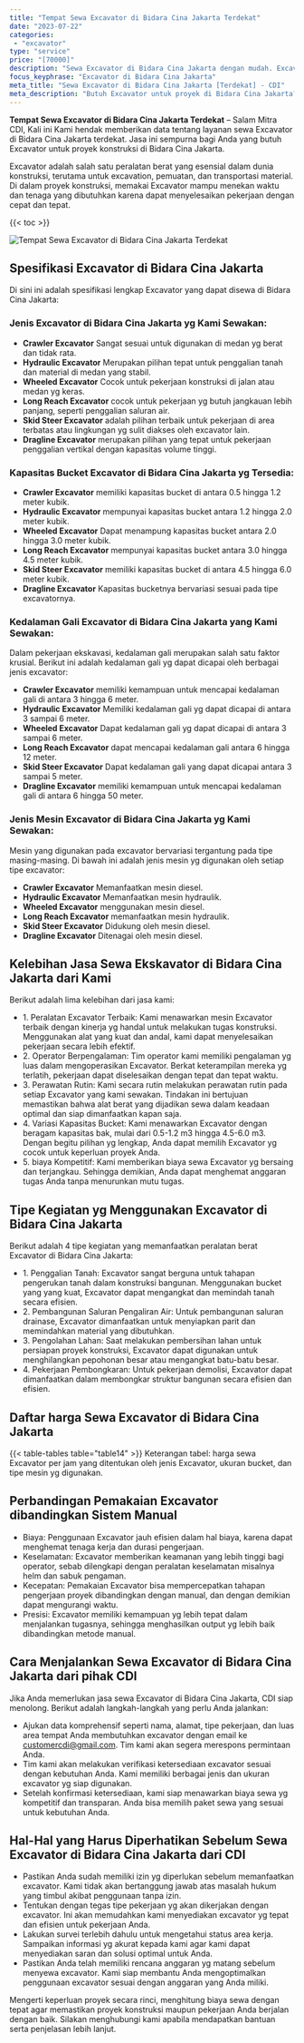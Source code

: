 ```yaml
---
title: "Tempat Sewa Excavator di Bidara Cina Jakarta Terdekat"
date: "2023-07-22"
categories:
 - "excavator"
type: "service"
price: "[70000]"
description: "Sewa Excavator di Bidara Cina Jakarta dengan mudah. Excavator menjadi pilihan utama kontraktor untuk menunjang kelancaran pekerjaan. Konsultasikan kebutuhan Anda."
focus_keyphrase: "Excavator di Bidara Cina Jakarta"
meta_title: "Sewa Excavator di Bidara Cina Jakarta [Terdekat] - CDI"
meta_description: "Butuh Excavator untuk proyek di Bidara Cina Jakarta?. Kami hadirkan Excavator berkualitas untuk mendukung produktivitas. Harga kompetitif tersedia."
---
```


**Tempat Sewa Excavator di Bidara Cina Jakarta Terdekat** – Salam Mitra CDI, Kali ini Kami hendak memberikan data tentang layanan sewa Excavator di Bidara Cina Jakarta terdekat. Jasa ini sempurna bagi Anda yang butuh Excavator untuk proyek konstruksi di Bidara Cina Jakarta.

Excavator adalah salah satu peralatan berat yang esensial dalam dunia konstruksi, terutama untuk excavation, pemuatan, dan transportasi material. Di dalam proyek konstruksi, memakai Excavator mampu menekan waktu dan tenaga yang dibutuhkan karena dapat menyelesaikan pekerjaan dengan cepat dan tepat.

{{< toc >}}

![Tempat Sewa Excavator di Bidara Cina Jakarta Terdekat](/images/excavator/excavator-02.jpg)

## Spesifikasi Excavator di Bidara Cina Jakarta

Di sini ini adalah spesifikasi lengkap Excavator yang dapat disewa di Bidara Cina Jakarta:

### Jenis Excavator di Bidara Cina Jakarta yg Kami Sewakan:

*   **Crawler Excavator** Sangat sesuai untuk digunakan di medan yg berat dan tidak rata.
*   **Hydraulic Excavator** Merupakan pilihan tepat untuk penggalian tanah dan material di medan yang stabil.
*   **Wheeled Excavator** Cocok untuk pekerjaan konstruksi di jalan atau medan yg keras.
*   **Long Reach Excavator** cocok untuk pekerjaan yg butuh jangkauan lebih panjang, seperti penggalian saluran air.
*   **Skid Steer Excavator** adalah pilihan terbaik untuk pekerjaan di area terbatas atau lingkungan yg sulit diakses oleh excavator lain.
*   **Dragline Excavator** merupakan pilihan yang tepat untuk pekerjaan penggalian vertikal dengan kapasitas volume tinggi.

### Kapasitas Bucket Excavator di Bidara Cina Jakarta yg Tersedia:

*   **Crawler Excavator** memiliki kapasitas bucket di antara 0.5 hingga 1.2 meter kubik.
*   **Hydraulic Excavator** mempunyai kapasitas bucket antara 1.2 hingga 2.0 meter kubik.
*   **Wheeled Excavator** Dapat menampung kapasitas bucket antara 2.0 hingga 3.0 meter kubik.
*   **Long Reach Excavator** mempunyai kapasitas bucket antara 3.0 hingga 4.5 meter kubik.
*   **Skid Steer Excavator** memiliki kapasitas bucket di antara 4.5 hingga 6.0 meter kubik.
*   **Dragline Excavator** Kapasitas bucketnya bervariasi sesuai pada tipe excavatornya.

### Kedalaman Gali Excavator di Bidara Cina Jakarta yang Kami Sewakan:

Dalam pekerjaan ekskavasi, kedalaman gali merupakan salah satu faktor krusial. Berikut ini adalah kedalaman gali yg dapat dicapai oleh berbagai jenis excavator:

*   **Crawler Excavator** memiliki kemampuan untuk mencapai kedalaman gali di antara 3 hingga 6 meter.
*   **Hydraulic Excavator** Memiliki kedalaman gali yg dapat dicapai di antara 3 sampai 6 meter.
*   **Wheeled Excavator** Dapat kedalaman gali yg dapat dicapai di antara 3 sampai 6 meter.
*   **Long Reach Excavator** dapat mencapai kedalaman gali antara 6 hingga 12 meter.
*   **Skid Steer Excavator** Dapat kedalaman gali yang dapat dicapai antara 3 sampai 5 meter.
*   **Dragline Excavator** memiliki kemampuan untuk mencapai kedalaman gali di antara 6 hingga 50 meter.

### Jenis Mesin Excavator di Bidara Cina Jakarta yg Kami Sewakan:

Mesin yang digunakan pada excavator bervariasi tergantung pada tipe masing-masing. Di bawah ini adalah jenis mesin yg digunakan oleh setiap tipe excavator:

*   **Crawler Excavator** Memanfaatkan mesin diesel.
*   **Hydraulic Excavator** Memanfaatkan mesin hydraulik.
*   **Wheeled Excavator** menggunakan mesin diesel.
*   **Long Reach Excavator** memanfaatkan mesin hydraulik.
*   **Skid Steer Excavator** Didukung oleh mesin diesel.
*   **Dragline Excavator** Ditenagai oleh mesin diesel.

## Kelebihan Jasa Sewa Ekskavator di Bidara Cina Jakarta dari Kami

Berikut adalah lima kelebihan dari jasa kami:

*   1\. Peralatan Excavator Terbaik: Kami menawarkan mesin Excavator terbaik dengan kinerja yg handal untuk melakukan tugas konstruksi. Menggunakan alat yang kuat dan andal, kami dapat menyelesaikan pekerjaan secara lebih efektif.
*   2\. Operator Berpengalaman: Tim operator kami memiliki pengalaman yg luas dalam mengoperasikan Excavator. Berkat keterampilan mereka yg terlatih, pekerjaan dapat diselesaikan dengan tepat dan tepat waktu.
*   3\. Perawatan Rutin: Kami secara rutin melakukan perawatan rutin pada setiap Excavator yang kami sewakan. Tindakan ini bertujuan memastikan bahwa alat berat yang dijadikan sewa dalam keadaan optimal dan siap dimanfaatkan kapan saja.
*   4\. Variasi Kapasitas Bucket: Kami menawarkan Excavator dengan beragam kapasitas bak, mulai dari 0.5-1.2 m3 hingga 4.5-6.0 m3. Dengan begitu pilihan yg lengkap, Anda dapat memilih Excavator yg cocok untuk keperluan proyek Anda.
*   5\. biaya Kompetitif: Kami memberikan biaya sewa Excavator yg bersaing dan terjangkau. Sehingga demikian, Anda dapat menghemat anggaran tugas Anda tanpa menurunkan mutu tugas.

## Tipe Kegiatan yg Menggunakan Excavator di Bidara Cina Jakarta

Berikut adalah 4 tipe kegiatan yang memanfaatkan peralatan berat Excavator di Bidara Cina Jakarta:

*   1\. Penggalian Tanah: Excavator sangat berguna untuk tahapan pengerukan tanah dalam konstruksi bangunan. Menggunakan bucket yang yang kuat, Excavator dapat mengangkat dan memindah tanah secara efisien.
*   2\. Pembangunan Saluran Pengaliran Air: Untuk pembangunan saluran drainase, Excavator dimanfaatkan untuk menyiapkan parit dan memindahkan material yang dibutuhkan.
*   3\. Pengolahan Lahan: Saat melakukan pembersihan lahan untuk persiapan proyek konstruksi, Excavator dapat digunakan untuk menghilangkan pepohonan besar atau mengangkat batu-batu besar.
*   4\. Pekerjaan Pembongkaran: Untuk pekerjaan demolisi, Excavator dapat dimanfaatkan dalam membongkar struktur bangunan secara efisien dan efisien.

## Daftar harga Sewa Excavator di Bidara Cina Jakarta

{{< table-tables table="table14" >}} Keterangan tabel: harga sewa Excavator per jam yang ditentukan oleh jenis Excavator, ukuran bucket, dan tipe mesin yg digunakan. 

## Perbandingan Pemakaian Excavator dibandingkan Sistem Manual

*   Biaya: Penggunaan Excavator jauh efisien dalam hal biaya, karena dapat menghemat tenaga kerja dan durasi pengerjaan.
*   Keselamatan: Excavator memberikan keamanan yang lebih tinggi bagi operator, sebab dilengkapi dengan peralatan keselamatan misalnya helm dan sabuk pengaman.
*   Kecepatan: Pemakaian Excavator bisa mempercepatkan tahapan pengerjaan proyek dibandingkan dengan manual, dan dengan demikian dapat mengurangi waktu.
*   Presisi: Excavator memiliki kemampuan yg lebih tepat dalam menjalankan tugasnya, sehingga menghasilkan output yg lebih baik dibandingkan metode manual.

## Cara Menjalankan Sewa Excavator di Bidara Cina Jakarta dari pihak CDI

Jika Anda memerlukan jasa sewa Excavator di Bidara Cina Jakarta, CDI siap menolong. Berikut adalah langkah-langkah yang perlu Anda jalankan:

*   Ajukan data komprehensif seperti nama, alamat, tipe pekerjaan, dan luas area tempat Anda membutuhkan excavator dengan email ke customercdi@gmail.com. Tim kami akan segera merespons permintaan Anda.
*   Tim kami akan melakukan verifikasi ketersediaan excavator sesuai dengan kebutuhan Anda. Kami memiliki berbagai jenis dan ukuran excavator yg siap digunakan.
*   Setelah konfirmasi ketersediaan, kami siap menawarkan biaya sewa yg kompetitif dan transparan. Anda bisa memilih paket sewa yang sesuai untuk kebutuhan Anda.

## Hal-Hal yang Harus Diperhatikan Sebelum Sewa Excavator di Bidara Cina Jakarta dari CDI

*   Pastikan Anda sudah memiliki izin yg diperlukan sebelum memanfaatkan excavator. Kami tidak akan bertanggung jawab atas masalah hukum yang timbul akibat penggunaan tanpa izin.
*   Tentukan dengan tegas tipe pekerjaan yg akan dikerjakan dengan excavator. Ini akan memudahkan kami menyediakan excavator yg tepat dan efisien untuk pekerjaan Anda.
*   Lakukan survei terlebih dahulu untuk mengetahui status area kerja. Sampaikan informasi yg akurat kepada kami agar kami dapat menyediakan saran dan solusi optimal untuk Anda.
*   Pastikan Anda telah memiliki rencana anggaran yg matang sebelum menyewa excavator. Kami siap membantu Anda mengoptimalkan penggunaan excavator sesuai dengan anggaran yang Anda miliki.

Mengerti keperluan proyek secara rinci, menghitung biaya sewa dengan tepat agar memastikan proyek konstruksi maupun pekerjaan Anda berjalan dengan baik. Silakan menghubungi kami apabila mendapatkan bantuan serta penjelasan lebih lanjut.